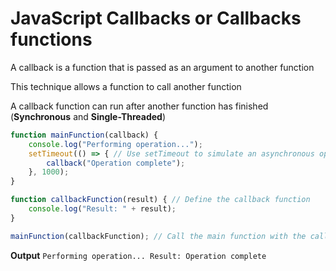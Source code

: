<h1>JavaScript Callbacks or Callbacks functions</h1>

A callback is a function that is passed as an argument to another function

This technique allows a function to call another function

A callback function can run after another function has finished (**Synchronous** and **Single-Threaded**)

```javascript
function mainFunction(callback) {
    console.log("Performing operation...");
    setTimeout(() => { // Use setTimeout to simulate an asynchronous operation
        callback("Operation complete");
    }, 1000);
}

function callbackFunction(result) { // Define the callback function
    console.log("Result: " + result);
}

mainFunction(callbackFunction); // Call the main function with the callback function
```
**Output**
`
Performing operation...
Result: Operation complete
`